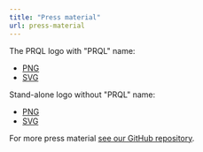 ```yaml
---
title: "Press material"
url: press-material
---
```


The PRQL logo with "PRQL" name:
- [PNG](https://raw.githubusercontent.com/PRQL/prql-brand/main/logo/PNG/Logo.png)
- [SVG](https://raw.githubusercontent.com/PRQL/prql-brand/main/logo/SVG/Logo.svg)

Stand-alone logo without "PRQL" name:
- [PNG](https://raw.githubusercontent.com/PRQL/prql-brand/main/logo/PNG/logo-image.png)
- [SVG](https://raw.githubusercontent.com/PRQL/prql-brand/main/logo/SVG/prql.svg)

For more press material [see our GitHub repository](https://github.com/PRQL/prql-brand).
